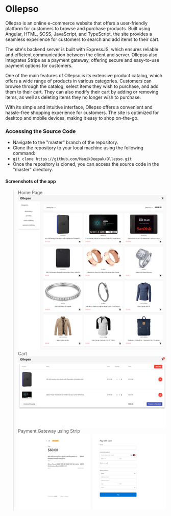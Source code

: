 # Ollepso
Ollepso is an online e-commerce website that offers a user-friendly platform for customers to browse and purchase products. Built using Angular, HTML, SCSS, JavaScript, and TypeScript, the site provides a seamless experience for customers to search and add items to their cart.

The site's backend server is built with ExpressJS, which ensures reliable and efficient communication between the client and server. Ollepso also integrates Stripe as a payment gateway, offering secure and easy-to-use payment options for customers.

One of the main features of Ollepso is its extensive product catalog, which offers a wide range of products in various categories. Customers can browse through the catalog, select items they wish to purchase, and add them to their cart. They can also modify their cart by adding or removing items, as well as deleting items they no longer wish to purchase.

With its simple and intuitive interface, Ollepso offers a convenient and hassle-free shopping experience for customers. The site is optimized for desktop and mobile devices, making it easy to shop on-the-go.


### Accessing the Source Code
* Navigate to the "master" branch of the repository.
* Clone the repository to your local machine using the following command:
* ```git clone https://github.com/ManikDeepak/Ollepso.git```
* Once the repository is cloned, you can access the source code in the "master" directory.


#### Screenshots of the app
>Home Page
![Home Page](https://github.com/ManikDeepak/Ollepso/blob/d69ce796a3c1d8dd471f3545c76768c2f2407143/screencapture-localhost-4200-home-2023-04-29-15_09_10.png)
>Cart
![Cart](https://github.com/ManikDeepak/Ollepso/blob/d69ce796a3c1d8dd471f3545c76768c2f2407143/screencapture-localhost-4200-cart-2023-04-29-15_09_37.png)
>Payment Gateway using Strip
![Payment Gateway using Strip ](https://github.com/ManikDeepak/Ollepso/blob/d69ce796a3c1d8dd471f3545c76768c2f2407143/screencapture-checkout-stripe-c-pay-cs-test-b1Ltys2RGYMiWjrnc2IzBY4dSeBwhgHQjqZWzZXx3tkYgx52fMGhC3G8o0-2023-04-29-15_09_59.png)
